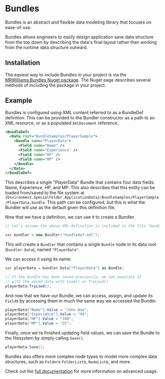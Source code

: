 # Bundles

Bundles is an abstract and flexible data modeling library that focuses on ease-of-use.

Bundles allows engineers to easily design application save data structure from the top down by describing the data's final layout rather than working from the runtime data structure outward.

## Installation

The easiest way to include Bundles in your project is via the [MRWilliams.Bundles Nuget package](https://www.nuget.org/packages/MRWilliams.Bundles). The Nuget page describes several methods of including the package in your project.

## Example

Bundles is configured using XML content referred to as a BundleDef definition. This can be provided to the Bundler constructor as a path to an XML resource, or as a populated `XmlDocument` reference.

```xml
<BundleDef>
  <Data root="BundleSamples/PlayerSample">
    <Bundle name="PlayerData">
      <Field name="Name" />
      <Field name="Experience" />
      <Field name="HP" />
      <Field name="MP" />
    </Bundle>
  </Data>
</BundleDef>
```

This describes a single "PlayerData" Bundle that contains four data fields: Name, Experience, HP, and MP. This also describes that this entity can be loaded from/saved to the file system at `{Environment.SpecialFolder.ApplicationData}/BundleSamples/PlayerSample/PlayerData.bundle`. This path can be configured, but this is what the Bundler will use as the default given this definition file.

Now that we have a definition, we can use it to create a Bundler.
```csharp
// let's assume the above XML definition is included in the file "bundledef.xml"

var bundler = new Bundler("bundledef.xml");
```
This will create a `Bundler` that contains a single `Bundle` node in its data root (`bundler.Data`), named `"PlayerData"`.

We can access it using its name:
```csharp
var playerData = bundler.Data["PlayerData"] as Bundle;

// If the bundle has been saved previously, we can populate it
// with the saved data with Load() or TryLoad()
playerData.TryLoad();
```

And now that we have our Bundle, we can access, assign, and update its `Field`s by accessing them in much the same way we accessed the Bundle:
```csharp
playerData["Name"].Value = "John Doe";
playerData["Experience"].Value = "99";
playerData["HP"].Value = "100";
playerData["MP"].Value = "25";
```

Finally, once we're finished updating field values, we can save the Bundle to the filesystem by simply calling `Save()`.
```csharp
playerData.Save();
```

Bundles also offers more complex node types to model more complex data structures, such as `Folder`s `FolderList`s, `NodeList`s, and more.

Check out the [full documentation](https://citrus-thunder.github.io/bundles/) for more information on advanced usage.